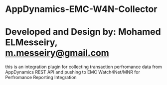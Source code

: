 # AppDynamics-EMC-W4N-Collector
# Developed and Design by: Mohamed ELMesseiry, m.messeiry@gmail.com
this is an integration plugin for collecting transaction perfromance data from AppDynamics REST API and pushing to EMC Watch4Net/MNR for Perfromance Reporting Integration

